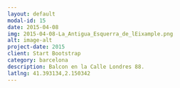 ```yaml
---
layout: default
modal-id: 15
date: 2015-04-08
img: 2015-04-08-La_Antigua_Esquerra_de_lEixample.png
alt: image-alt
project-date: 2015
client: Start Bootstrap
category: barcelona
description: Balcon en la Calle Londres 88.
latlng: 41.393134,2.150342
---
```

